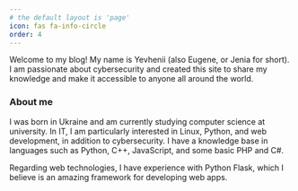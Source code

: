 ```yaml
---
# the default layout is 'page'
icon: fas fa-info-circle
order: 4
---
```


Welcome to my blog! My name is Yevhenii (also Eugene, or Jenia for short). I am passionate about cybersecurity and created this site to share my knowledge and make it accessible to anyone all around the world.

### About me
I was born in Ukraine and am currently studying computer science at university. In IT, I am particularly interested in Linux, Python, and web development, in addition to cybersecurity. I have a knowledge base in languages such as Python, C++, JavaScript, and some basic PHP and C#.

Regarding web technologies, I have experience with Python Flask, which I believe is an amazing framework for developing web apps.
